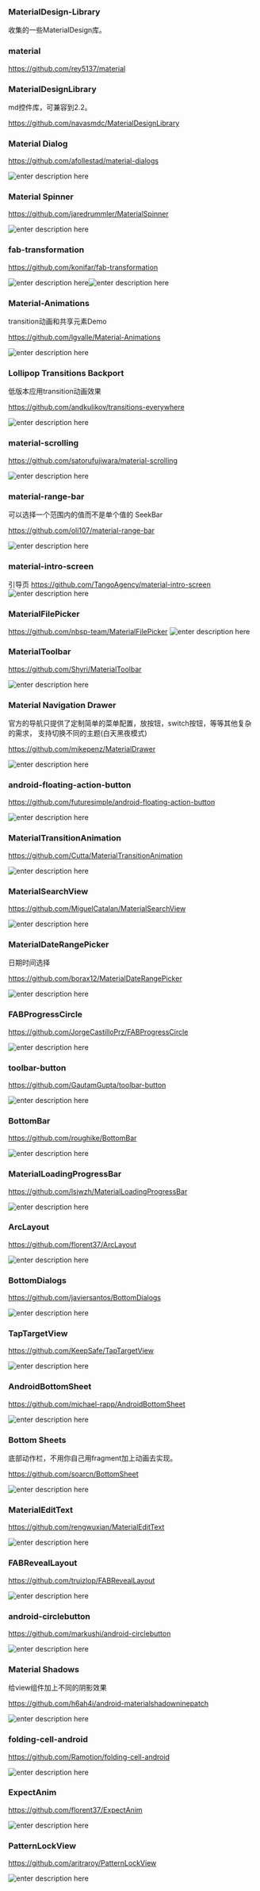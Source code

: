 ### MaterialDesign-Library
收集的一些MaterialDesign库。

### material
https://github.com/rey5137/material

### MaterialDesignLibrary
md控件库，可兼容到2.2。

https://github.com/navasmdc/MaterialDesignLibrary

### Material Dialog
https://github.com/afollestad/material-dialogs

![enter description here][1]

### Material Spinner
https://github.com/jaredrummler/MaterialSpinner

![enter description here][2]

### fab-transformation
https://github.com/konifar/fab-transformation

![enter description here][3]![enter description here][4]

### Material-Animations
transition动画和共享元素Demo

https://github.com/lgvalle/Material-Animations

![enter description here][5]

### Lollipop Transitions Backport
低版本应用transition动画效果

https://github.com/andkulikov/transitions-everywhere

![enter description here][6]

### material-scrolling
https://github.com/satorufujiwara/material-scrolling

![enter description here][7]


### material-range-bar
可以选择一个范围内的值而不是单个值的 SeekBar

https://github.com/oli107/material-range-bar

![enter description here][9]
### material-intro-screen
引导页
https://github.com/TangoAgency/material-intro-screen
![enter description here][10]
### MaterialFilePicker
https://github.com/nbsp-team/MaterialFilePicker
![enter description here][11]

### MaterialToolbar
https://github.com/Shyri/MaterialToolbar

![enter description here][12]

### Material Navigation Drawer 
官方的导航只提供了定制简单的菜单配置，放按钮，switch按钮，等等其他复杂的需求， 支持切换不同的主题(白天黑夜模式)

https://github.com/mikepenz/MaterialDrawer

![enter description here][13]

### android-floating-action-button
https://github.com/futuresimple/android-floating-action-button

![enter description here][14]

### MaterialTransitionAnimation
https://github.com/Cutta/MaterialTransitionAnimation

![enter description here][15]

### MaterialSearchView
https://github.com/MiguelCatalan/MaterialSearchView

![enter description here][16]

### MaterialDateRangePicker
日期时间选择

https://github.com/borax12/MaterialDateRangePicker

![enter description here][17]

### FABProgressCircle
https://github.com/JorgeCastilloPrz/FABProgressCircle

![enter description here][18]

### toolbar-button
https://github.com/GautamGupta/toolbar-button

![enter description here][19]

### BottomBar
https://github.com/roughike/BottomBar

![enter description here][20]


### MaterialLoadingProgressBar
https://github.com/lsjwzh/MaterialLoadingProgressBar

![enter description here][21]

### ArcLayout
https://github.com/florent37/ArcLayout

![enter description here][22]

### BottomDialogs
https://github.com/javiersantos/BottomDialogs

![enter description here][23]

### TapTargetView
https://github.com/KeepSafe/TapTargetView

![enter description here][24]

### AndroidBottomSheet
https://github.com/michael-rapp/AndroidBottomSheet

![enter description here][25]

### Bottom Sheets
底部动作栏，不用你自己用fragment加上动画去实现。

https://github.com/soarcn/BottomSheet

![enter description here][26]

### MaterialEditText
https://github.com/rengwuxian/MaterialEditText

![enter description here][27]      

### FABRevealLayout
https://github.com/truizlop/FABRevealLayout

![enter description here][28]

### android-circlebutton
https://github.com/markushi/android-circlebutton

![enter description here][29]

### Material Shadows
给view组件加上不同的阴影效果

https://github.com/h6ah4i/android-materialshadowninepatch

![enter description here][30]

### folding-cell-android
https://github.com/Ramotion/folding-cell-android

![enter description here][31]

### ExpectAnim
https://github.com/florent37/ExpectAnim

![enter description here][32]

### PatternLockView
https://github.com/aritraroy/PatternLockView

![enter description here][33]



  [1]: https://raw.githubusercontent.com/afollestad/material-dialogs/master/art/readmeshowcase.png
  [2]: https://raw.githubusercontent.com/jaredrummler/Material-Spinner/master/demo.gif
  [3]: https://github.com/konifar/fab-transformation/raw/master/art/transform_to_toolbar.gif
  [4]: https://github.com/konifar/fab-transformation/raw/master/art/transform_to_sheet.gif
  [5]: https://raw.githubusercontent.com/lgvalle/Material-Animations/master/screenshots/transition_explode.gif
  [6]: http://hsto.org/files/df3/46d/eea/df346deea2144a069d354e2b2edf76f0.gif
  [7]: https://raw.githubusercontent.com/satorufujiwara/material-scrolling/master/arts/viewpager.gif
  [8]: https://camo.githubusercontent.com/a45273254d6db820e87b8291a0917420f542612c/68747470733a2f2f7261772e6769746875622e636f6d2f62616c7973762f6d6174657269616c2d6d656e752f6d61737465722f6172742f64656d6f5f6472617765722e676966
  [9]: https://raw.githubusercontent.com/oli107/material-range-bar/master/Screenshots/pin%20expand.gif
  [10]: https://raw.githubusercontent.com/TangoAgency/material-intro-screen/master/images/simple_slide.gif
  [11]: https://i.imgur.com/mjxs05n.png
  [12]: https://github.com/Shyri/MaterialToolbar/raw/master/images/demo-portrait.gif
  [13]: https://raw.githubusercontent.com/mikepenz/MaterialDrawer/develop/DEV/github/screenshots1.jpg
  [14]: https://github.com/futuresimple/android-floating-action-button/raw/master/screenshots/menu.gif
  [15]: https://raw.githubusercontent.com/Cutta/MaterialTransitionAnimation/master/design.gif
  [16]: https://raw.githubusercontent.com/MiguelCatalan/MaterialSearchView/master/art/voice.gif
  [17]: https://github.com/borax12/MaterialDateRangePicker/raw/master/screenshots/2.png
  [18]: https://raw.githubusercontent.com/JorgeCastilloPrz/FABProgressCircle/master/art/fabprogresscircle2.gif
  [19]: https://raw.githubusercontent.com/GautamGupta/toolbar-button/master/art/toolbar-button.gif
  [20]: https://raw.githubusercontent.com/roughike/BottomBar/master/graphics/shifting-demo.gif
  [21]: https://raw.githubusercontent.com/lsjwzh/MaterialLoadingProgressBar/master/screen.gif
  [22]: https://raw.githubusercontent.com/florent37/ArcLayout/master/media/video1.gif
  [23]: https://raw.githubusercontent.com/javiersantos/BottomDialogs/master/Screenshots/gif-1.gif
  [24]: https://raw.githubusercontent.com/KeepSafe/TapTargetView/master/.github/video.gif
  [25]: https://raw.githubusercontent.com/michael-rapp/AndroidBottomSheet/master/doc/images/example.png
  [26]: https://github.com/soarcn/BottomSheet/raw/master/art/image.png
  [27]: https://raw.githubusercontent.com/rengwuxian/MaterialEditText/master/images/material_edittext.png
  [28]: https://raw.githubusercontent.com/truizlop/FABRevealLayout/master/art/fabrl_mgsv.gif
  [29]: https://github.com/markushi/android-circlebutton/raw/master/example/example.gif
  [30]: https://github.com/h6ah4i/android-materialshadowninepatch/raw/master/pic/ics.png
  [31]: https://github.com/Ramotion/folding-cell-android/raw/master/folding_cell_preview.gif
  [32]: https://raw.githubusercontent.com/florent37/ExpectAnim/master/media/sample.gif
  [33]: https://github.com/aritraroy/PatternLockView/raw/master/screenshots/pattern_lock_view_2_small.gif
